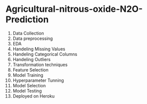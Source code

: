 # Agricultural-nitrous-oxide-N2O-Prediction

1. Data Collection
2. Data preprocessing
3. EDA
4. Handeling Missing Values
5. Handeling Categorical Columns
6. Handeling Outliers
7. Transformation techniques
8. Feature Selection
9. Model Training
10. Hyperparameter Tunning
11. Model Selection
12. Model Testing
13. Deployed on Heroku
